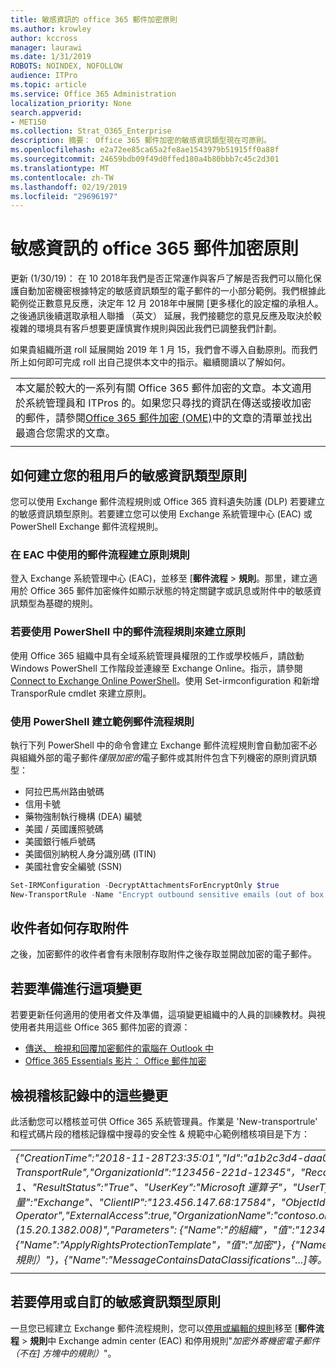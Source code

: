 ```yaml
---
title: 敏感資訊的 office 365 郵件加密原則
ms.author: krowley
author: kccross
manager: laurawi
ms.date: 1/31/2019
ROBOTS: NOINDEX, NOFOLLOW
audience: ITPro
ms.topic: article
ms.service: Office 365 Administration
localization_priority: None
search.appverid:
- MET150
ms.collection: Strat_O365_Enterprise
description: 摘要： Office 365 郵件加密的敏感資訊類型現在可原則。
ms.openlocfilehash: e2a72ee85ca65a2fe8ae1543979b51915ff0a88f
ms.sourcegitcommit: 24659bdb09f49d0ffed180a4b80bbb7c45c2d301
ms.translationtype: MT
ms.contentlocale: zh-TW
ms.lasthandoff: 02/19/2019
ms.locfileid: "29696197"
---
```

# <a name="office-365-message-encryption-policy-for-sensitive-information"></a>敏感資訊的 office 365 郵件加密原則

更新 (1/30/19)： 在 10 2018年我們是否正常運作與客戶了解是否我們可以簡化保護自動加密機密根據特定的敏感資訊類型的電子郵件的一小部分範例。我們根據此範例從正數意見反應，決定年 12 月 2018年中展開 [更多樣化的設定檔的承租人。之後通訊後續選取承租人聯播 （英文） 延展，我們接聽您的意見反應及取決於較複雜的環境具有客戶想要更謹慎實作規則與因此我們已調整我們計劃。

如果貴組織所選 roll 延展開始 2019 年 1 月 15，我們會不導入自動原則。而我們所上如何即可完成 roll 出自己提供本文中的指示。繼續閱讀以了解如何。

||
|:-----|
|本文屬於較大的一系列有關 Office 365 郵件加密的文章。本文適用於系統管理員和 ITPros 的。如果您只尋找的資訊在傳送或接收加密的郵件，請參閱[Office 365 郵件加密 (OME)](ome.md)中的文章的清單並找出最適合您需求的文章。 |
||

## <a name="how-to-create-the-sensitive-information-type-policy-for-your-tenant"></a>如何建立您的租用戶的敏感資訊類型原則

您可以使用 Exchange 郵件流程規則或 Office 365 資料遺失防護 (DLP) 若要建立的敏感資訊類型原則。若要建立您可以使用 Exchange 系統管理中心 (EAC) 或 PowerShell Exchange 郵件流程規則。

### <a name="to-create-the-policy-by-using-mail-flow-rules-in-the-eac"></a>在 EAC 中使用的郵件流程建立原則規則

登入 Exchange 系統管理中心 (EAC)，並移至 [**郵件流程** > **規則**。那里，建立適用於 Office 365 郵件加密條件如顯示狀態的特定關鍵字或訊息或附件中的敏感資訊類型為基礎的規則。

### <a name="to-create-the-policy-by-using-mail-flow-rules-in-powershell"></a>若要使用 PowerShell 中的郵件流程規則來建立原則

使用 Office 365 組織中具有全域系統管理員權限的工作或學校帳戶，請啟動 Windows PowerShell 工作階段並連線至 Exchange Online。指示，請參閱[Connect to Exchange Online PowerShell](https://aka.ms/exopowershell)。使用 Set-irmconfiguration 和新增 TransporRule cmdlet 來建立原則。

### <a name="example-mail-flow-rule-created-with-powershell"></a>使用 PowerShell 建立範例郵件流程規則

執行下列 PowerShell 中的命令會建立 Exchange 郵件流程規則會自動加密不必與組織外部的電子郵件*僅限加密的*電子郵件或其附件包含下列機密的原則資訊類型：

- 阿拉巴馬州路由號碼
- 信用卡號
- 藥物強制執行機構 (DEA) 編號
- 美國 / 英國護照號碼
- 美國銀行帳戶號碼
- 美國個別納稅人身分識別碼 (ITIN)
- 美國社會安全編號 (SSN)

```powershell
Set-IRMConfiguration -DecryptAttachmentsForEncryptOnly $true
New-TransportRule -Name "Encrypt outbound sensitive emails (out of box rule)" -SentToScope  NotInOrganization  -ApplyRightsProtectionTemplate "Encrypt" -MessageContainsDataClassifications @(@{Name="ABA Routing Number"; minCount="1"},@{Name="Credit Card Number"; minCount="1"},@{Name="Drug Enforcement Agency (DEA) Number"; minCount="1"},@{Name="U.S. / U.K. Passport Number"; minCount="1"},@{Name="U.S. Bank Account Number"; minCount="1"},@{Name="U.S. Individual Taxpayer Identification Number (ITIN)"; minCount="1"},@{Name="U.S. Social Security Number (SSN)"; minCount="1"}) -SenderNotificationType "NotifyOnly"
```

## <a name="how-recipients-access-attachments"></a>收件者如何存取附件

之後，加密郵件的收件者會有未限制存取附件之後存取並開啟加密的電子郵件。

## <a name="to-prepare-for-this-change"></a>若要準備進行這項變更

若要更新任何適用的使用者文件及準備，這項變更組織中的人員的訓練教材。與視使用者共用這些 Office 365 郵件加密的資源：

- [傳送、 檢視和回覆加密郵件的電腦在 Outlook 中](https://support.office.com/article/send-view-and-reply-to-encrypted-messages-in-outlook-for-pc-eaa43495-9bbb-4fca-922a-df90dee51980)
- [Office 365 Essentials 影片： Office 郵件加密](https://youtu.be/CQR0cG_iEUc)

## <a name="view-these-changes-in-the-audit-log"></a>檢視稽核記錄中的這些變更

此活動您可以稽核並可供 Office 365 系統管理員。作業是 'New-transportrule' 和程式碼片段的稽核記錄檔中搜尋的安全性 & 規範中心範例稽核項目是下方：

|     |
| --- |
| *{"CreationTime":"2018-11-28T23:35:01","Id":"a1b2c3d4-daa0-4c4f-a019-03a1234a1b0c","Operation":"New-TransportRule","OrganizationId":"123456-221d-12345"，"RecordType": 1、"ResultStatus":"True"、"UserKey":"Microsoft 運算子"，"UserType": 3、 [版本]： 1、"工作量":"Exchange"、"ClientIP":"123.456.147.68:17584"，"ObjectId"：""，"UserId":"Microsoft Operator","ExternalAccess":true,"OrganizationName":"contoso.onmicrosoft.com","OriginatingServer":"CY4PR13MBXXXX (15.20.1382.008)","Parameters": {"Name":"的組織"，"值":"123456 221 d-12346"{"Name":"ApplyRightsProtectionTemplate"，"值":"加密"}，{"Name":"Name"，"值":"加密外寄機密電子郵件 （不在] 方塊中的規則）"}，{"Name":"MessageContainsDataClassifications"...]等。* |
| |

## <a name="to-disable-or-customize-the-sensitive-information-types-policy"></a>若要停用或自訂的敏感資訊類型原則

一旦您已經建立 Exchange 郵件流程規則，您可以[停用或編輯的規則](https://docs.microsoft.com/exchange/security-and-compliance/mail-flow-rules/manage-mail-flow-rules#enable-or-disable-a-mail-flow-rule)移至 [**郵件流程** > **規則**中 Exchange admin center (EAC) 和停用規則"*加密外寄機密電子郵件 （不在] 方塊中的規則）*"。
